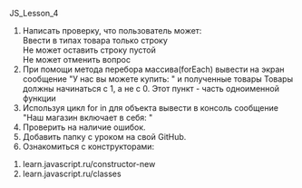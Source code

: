 JS_Lesson_4

1) Написать проверку, что пользователь может:        
      Ввести в типах товара только строку         
      Не может оставить строку пустой         
      Не может отменить вопрос 
2) При помощи метода перебора массива(forEach) вывести на экран сообщение "У нас вы можете купить: " и полученные товары 
        Товары должны начинаться с 1, а не с 0. Этот пункт - часть одноименной функции 
3) Используя цикл for in для объекта вывести в консоль сообщение "Наш магазин включает в себя: " 
4) Проверить на наличие ошибок. 
5) Добавить папку с уроком на свой GitHub. 
6) Ознакомиться с конструкторами:         
  1. learn.javascript.ru/constructor-new         
  2. learn.javascript.ru/classes 
 

